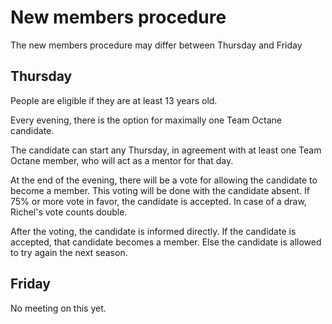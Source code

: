 # New members procedure

The new members procedure may differ between Thursday and Friday

## Thursday

People are eligible if they are at least 13 years old.

Every evening, there is the option for maximally one Team Octane candidate.

The candidate can start any Thursday, in agreement with at least one Team Octane 
member, who will act as a mentor for that day.

At the end of the evening, there will be a vote for allowing the candidate
to become a member. This voting will be done with the candidate absent.
If 75% or more vote in favor, the candidate is accepted. 
In case of a draw, Richel's vote counts double.

After the voting, the candidate is informed directly.
If the candidate is accepted, that candidate becomes a member. 
Else the candidate is allowed to try again the next season.

## Friday

No meeting on this yet.